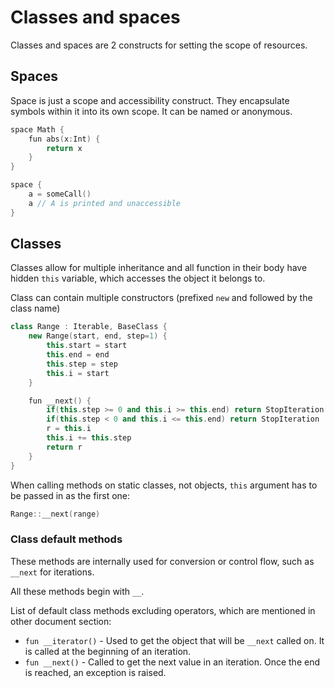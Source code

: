 # Classes and spaces

Classes and spaces are 2 constructs for setting the scope of resources.

## Spaces

Space is just a scope and accessibility construct. They encapsulate symbols 
within it into its own scope. It can be named or anonymous.

```cpp
space Math {
    fun abs(x:Int) {
        return x 
    }
}

space {
    a = someCall()
    a // A is printed and unaccessible
}
```

## Classes 

Classes allow for multiple inheritance and all function in their body have
hidden `this` variable, which accesses the object it belongs to.

Class can contain multiple constructors (prefixed `new` and followed by the
class name)

```cpp
class Range : Iterable, BaseClass {
    new Range(start, end, step=1) {
        this.start = start
        this.end = end
        this.step = step
        this.i = start
    }

    fun __next() {
        if(this.step >= 0 and this.i >= this.end) return StopIteration
        if(this.step < 0 and this.i <= this.end) return StopIteration
        r = this.i
        this.i += this.step
        return r
    }
}
```

When calling methods on static classes, not objects, `this` argument has to be
passed in as the first one:

```cpp
Range::__next(range)
```

### Class default methods

These methods are internally used for conversion or control flow, such as
`__next` for iterations.

All these methods begin with `__`.

List of default class methods excluding operators, which are mentioned in
other document section:

* `fun __iterator()` - Used to get the object that will be `__next` called on.
It is called at the beginning of an iteration.
* `fun __next()` - Called to get the next value in an iteration. Once the end
is reached, an exception is raised.